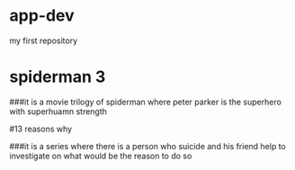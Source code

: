 # app-dev
my first repository

# spiderman 3

###it is a movie trilogy of spiderman where peter parker is the superhero with superhuamn strength

#13 reasons why

###it is a series where there is a person who suicide and his friend help to investigate on what would be the reason to do so
